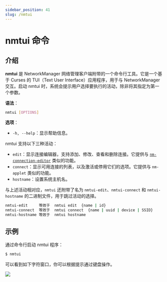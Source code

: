 ```yaml
---
sidebar_position: 41
slug: /nmtui
---
```


# nmtui 命令



## 介绍

**nmtui** 是 NetworkManager 网络管理客户端附带的一个命令行工具。它是一个基于 Curses 的 TUI（Text User Interface）应用程序，用于与 NetworkManager 交互。启动 nmtui 时，系统会提示用户选择要执行的活动，除非将其指定为第一个参数。

**语法**：

```bash
nmtui [OPTIONS]
```

**选项**：

- `-h, --help`：显示帮助信息。

nmtui 支持以下三种活动：

- `edit`：显示连接编辑器，支持添加、修改、查看和删除连接。它提供与 [`nm-connection-editor`](/linux-command/nm-connection-editor) 类似的功能。
- `connect`：显示可用连接的列表，以及激活或停用它们的选项。它提供与 `nm-applet` 类似的功能。
- `hostname`：设置系统主机名。

与上述活动相对应，`nmtui` 还附带了名为 `nmtui-edit`、`nmtui-connect` 和 `nmtui-hostname` 的二进制文件，用于跳过活动的选择。

```bash
nmtui-edit     等效于  nmtui edit  {name | id}
nmtui-connect  等效于  nmtui connect  {name | uuid | device | SSID}
nmtui-hostname 等效于  nmtui hostname
```



## 示例

通过命令行启动 nmtui 程序：

```bash
$ nmtui
```

可以看到如下字符窗口，你可以根据提示通过键盘操作。

![](https://static.getiot.tech/nmtui-screenshot.png#center)

